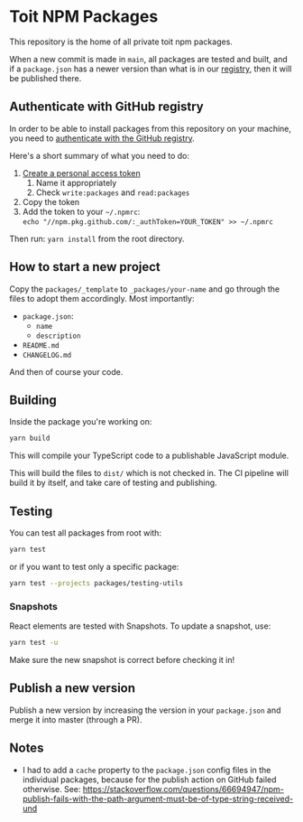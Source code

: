 # Toit NPM Packages

This repository is the home of all private toit npm packages.

When a new commit is made in `main`, all packages are tested and built, and if a
`package.json` has a newer version than what is in our
[registry](https://github.com/orgs/toitware/packages), then it will be published
there.

## Authenticate with GitHub registry

In order to be able to install packages from this repository on your machine,
you need to [authenticate with the GitHub
registry](https://docs.github.com/en/packages/guides/configuring-npm-for-use-with-github-packages#authenticating-to-github-packages).

Here's a short summary of what you need to do:

1. [Create a personal access token](https://github.com/settings/tokens/new)
   1. Name it appropriately
   2. Check `write:packages` and `read:packages`
2. Copy the token
3. Add the token to your `~/.npmrc`:  
   `echo "//npm.pkg.github.com/:_authToken=YOUR_TOKEN" >> ~/.npmrc`


Then run: `yarn install` from the root directory.

## How to start a new project

Copy the `packages/_template` to `_packages/your-name` and go through the files
to adopt them accordingly. Most importantly:

- `package.json`:
  - `name`
  - `description`
- `README.md`
- `CHANGELOG.md`

And then of course your code.

## Building

Inside the package you're working on:

```sh
yarn build
```

This will compile your TypeScript code to a publishable JavaScript module.

This will build the files to `dist/` which is not checked in. The CI pipeline
will build it by itself, and take care of testing and publishing.

## Testing

You can test all packages from root with:

```sh
yarn test
```

or if you want to test only a specific package:

```sh
yarn test --projects packages/testing-utils
```

### Snapshots

React elements are tested with Snapshots. To update a snapshot, use:

```sh
yarn test -u
```

Make sure the new snapshot is correct before checking it in!

## Publish a new version

Publish a new version by increasing the version in your `package.json` and merge
it into master (through a PR).

## Notes

- I had to add a `cache` property to the `package.json` config files in the
  individual packages, because for the publish action on GitHub failed
  otherwise. See: https://stackoverflow.com/questions/66694947/npm-publish-fails-with-the-path-argument-must-be-of-type-string-received-und
